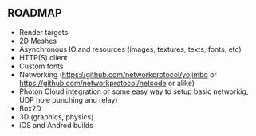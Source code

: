 ## ROADMAP

* Render targets
* 2D Meshes
* Asynchronous IO and resources (images, textures, texts, fonts, etc)
* HTTP(S) client
* Custom fonts
* Networking (https://github.com/networkprotocol/yojimbo or https://github.com/networkprotocol/netcode or alike)
* Photon Cloud integration or some easy way to setup basic networkig, UDP hole punching and relay)
* Box2D
* 3D (graphics, physics)
* iOS and Androd builds
